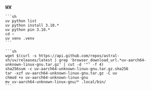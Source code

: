 ### [uv](https://docs.astral.sh/uv/)

````{tab} Arch
```sh
uv python list
uv python install 3.10.*
uv python pin 3.10.*
cd ~
uv venv .venv
```
````

````{tab} Ubuntu 24 ARM [^1]
```sh
wget $(curl -s https://api.github.com/repos/astral-sh/uv/releases/latest | grep 'browser_download_url.*uv-aarch64-unknown-linux-gnu.tar.gz' | cut -d '"' -f 4)
sha256sum -c uv-aarch64-unknown-linux-gnu.tar.gz.sha256
tar -xzf uv-aarch64-unknown-linux-gnu.tar.gz -C uv
chmod +x uv-aarch64-unknown-linux-gnu
mv uv-aarch64-unknown-linux-gnu/* .local/bin/
```
````

[^1]: [Installing uv](https://docs.astral.sh/uv/getting-started/installation/)